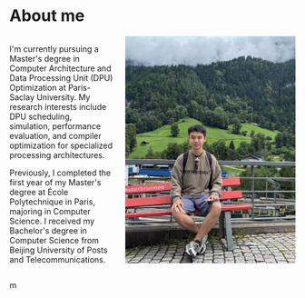# About me

<div style="display: flex; align-items: flex-start; gap: 20px;">
<div style="flex: 1;">

I'm currently pursuing a Master's degree in Computer Architecture and Data Processing Unit (DPU) Optimization at Paris-Saclay University. My research interests include DPU scheduling, simulation, performance evaluation, and compiler optimization for specialized processing architectures.

Previously, I completed the first year of my Master's degree at École Polytechnique in Paris, majoring in Computer Science. I received my Bachelor's degree in Computer Science from Beijing University of Posts and Telecommunications.

</div>
<div style="flex: 0 0 300px;">




<img src="image.png" alt="My Photo" style="width: 100%; max-width: 300px;">

</div>
</div>

m
